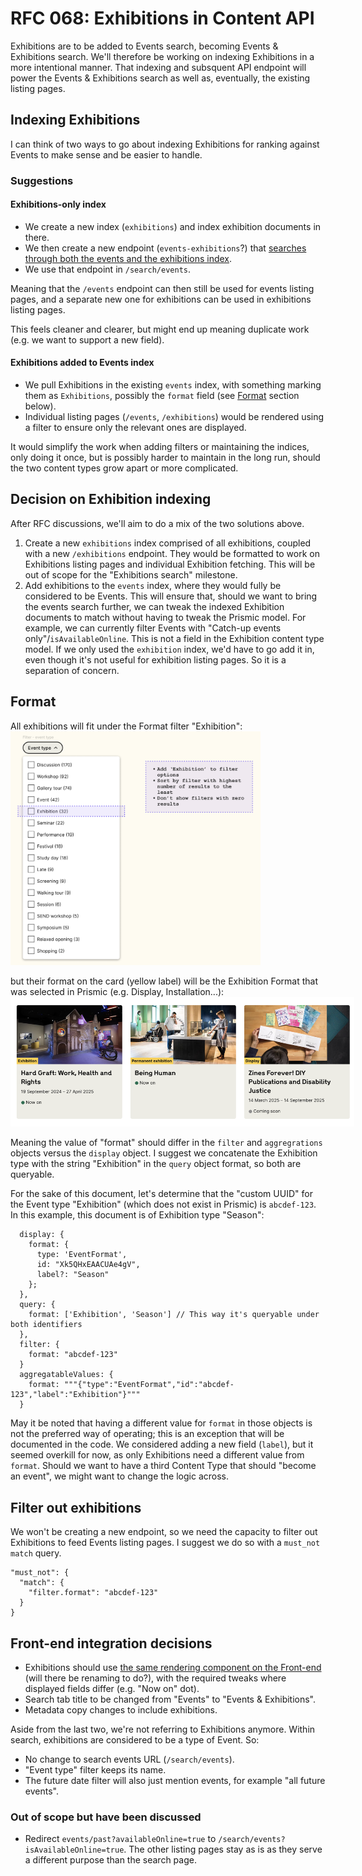 # RFC 068: Exhibitions in Content API
Exhibitions are to be added to Events search, becoming Events & Exhibitions search. We'll therefore be working on indexing Exhibitions in a more intentional manner. 
That indexing and subsquent API endpoint will power the Events & Exhibitions search as well as, eventually, the existing listing pages.

## Indexing Exhibitions
I can think of two ways to go about indexing Exhibitions for ranking against Events to make sense and be easier to handle.

### Suggestions
#### Exhibitions-only index
- We create a new index (`exhibitions`) and index exhibition documents in there.
- We then create a new endpoint (`events-exhibitions`?) that [searches through both the events and the exhibitions index](https://www.elastic.co/guide/en/elasticsearch/reference/current/search-multiple-indices.html).
- We use that endpoint in `/search/events`.

Meaning that the `/events` endpoint can then still be used for events listing pages, and a separate new one for exhibitions can be used in exhibitions listing pages.

This feels cleaner and clearer, but might end up meaning duplicate work (e.g. we want to support a new field). 

#### Exhibitions added to Events index
- We pull Exhibitions in the existing `events` index, with something marking them as `Exhibitions`, possibly the `format` field (see [Format](#format) section below).
- Individual listing pages (`/events`, `/exhibitions`) would be rendered using a filter to ensure only the relevant ones are displayed.

It would simplify the work when adding filters or maintaining the indices, only doing it once, but is possibly harder to maintain in the long run, should the two content types grow apart or more complicated.

## Decision on Exhibition indexing
After RFC discussions, we'll aim to do a mix of the two solutions above. 
1. Create a new `exhibitions` index comprised of all exhibitions, coupled with a new `/exhibitions` endpoint. They would be formatted to work on Exhibitions listing pages and individual Exhibition fetching. This will be out of scope for the "Exhibitions search" milestone.
2. Add exhibitions to the `events` index, where they would fully be considered to be Events. This will ensure that, should we want to bring the events search further, we can tweak the indexed Exhibition documents to match without having to tweak the Prismic model. 
  For example, we can currently filter Events with "Catch-up events only"/`isAvailableOnline`. This is not a field in the Exhibition content type model. If we only used the `exhibition` index, we'd have to go add it in, even though it's not useful for exhibition listing pages. So it is a separation of concern.


## Format
All exhibitions will fit under the Format filter "Exhibition":
<img src="./event-type-filter.png" alt="Event type filter" style="max-width: 400px;" />

but their format on the card (yellow label) will be the Exhibition Format that was selected in Prismic (e.g. Display, Installation...):
<img src="./exhibition-card.png" alt="Exhibition cards" style="max-width: 550px;" />

Meaning the value of "format" should differ in the `filter` and `aggregrations` objects versus the `display` object. I suggest we concatenate the Exhibition type with the string "Exhibition" in the `query` object format, so both are queryable. 

For the sake of this document, let's determine that the "custom UUID" for the Event type "Exhibition" (which does not exist in Prismic) is `abcdef-123`. 
In this example, this document is of Exhibition type "Season":
```
  display: {
    format: {
      type: 'EventFormat',
      id: "Xk5QHxEAACUAe4gV",
      label?: "Season"
    };
  },
  query: {
    format: ['Exhibition', 'Season'] // This way it's queryable under both identifiers
  },
  filter: {
    format: "abcdef-123"
  }
  aggregatableValues: {
    format: """{"type":"EventFormat","id":"abcdef-123","label":"Exhibition"}"""
  }
```

May it be noted that having a different value for `format` in those objects is not the preferred way of operating; this is an exception that will be documented in the code. We considered adding a new field (`label`), but it seemed overkill for now, as only Exhibitions need a different value from `format`.
Should we want to have a third Content Type that should "become an event", we might want to change the logic across.

## Filter out exhibitions
We won't be creating a new endpoint, so we need the capacity to filter out Exhibitions to feed Events listing pages. I suggest we do so with a `must_not` `match` query.

```
"must_not": {
  "match": { 
    "filter.format": "abcdef-123"
  }
}
```


## Front-end integration decisions
- Exhibitions should use [the same rendering component on the Front-end](https://github.com/wellcomecollection/wellcomecollection.org/blob/main/content/webapp/components/EventsSearchResults/index.tsx) (will there be renaming to do?), with the required tweaks where displayed fields differ (e.g. "Now on" dot).
- Search tab title to be changed from "Events" to "Events & Exhibitions".
- Metadata copy changes to include exhibitions.

Aside from the last two, we're not referring to Exhibitions anymore. Within search, exhibitions are considered to be a type of Event. So:
- No change to search events URL (`/search/events`).
- "Event type" filter keeps its name.
- The future date filter will also just mention events, for example "all future events".


### Out of scope but have been discussed
- Redirect `events/past?availableOnline=true` to `/search/events?isAvailableOnline=true`. The other listing pages stay as is as they serve a different purpose than the search page.